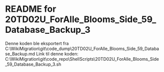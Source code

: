 # README for 20TD02U_ForAlle_Blooms_Side_59_Database_Backup_3
Denne koden ble eksportert fra C:\WikiMigration\git\code_dump\20TD02U_ForAlle_Blooms_Side_59_Database_Backup.md
Link til denne koden: C:\WikiMigration\git\code_repo\ShellScripts\20TD02U_ForAlle_Blooms_Side_59_Database_Backup_3.sh
